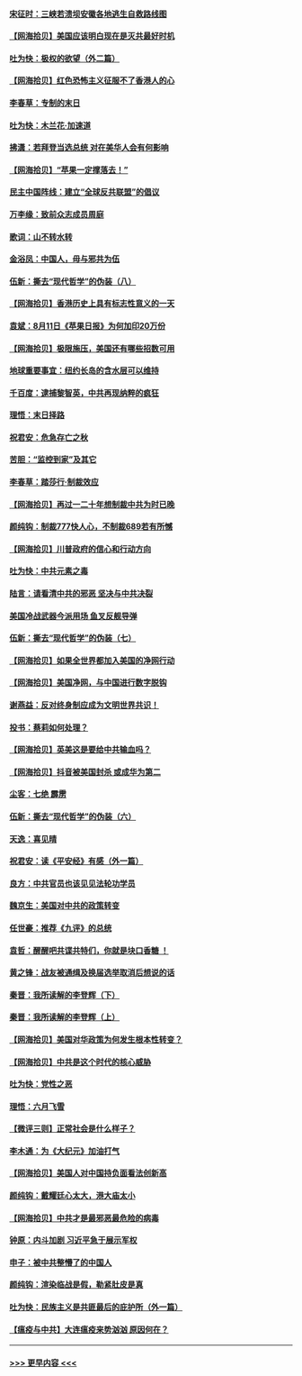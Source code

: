 #### [宋征时：三峡若溃坝安徽各地逃生自救路线图](../pages/nsc993/n12332450.md?t=08152051) 
#### [【网海拾贝】美国应该明白现在是灭共最好时机](../pages/nsc993/n12332313.md?t=08152051) 
#### [吐为快：极权的欲望（外二篇）](../pages/nsc993/n12332089.md?t=08152051) 
#### [【网海拾贝】红色恐怖主义征服不了香港人的心](../pages/nsc993/n12329296.md?t=08152051) 
#### [李春草：专制的末日](../pages/nsc993/n12329079.md?t=08152051) 
#### [吐为快：木兰花‧加速道](../pages/nsc993/n12327366.md?t=08152051) 
#### [拂潇：若拜登当选总统 对在美华人会有何影响](../pages/nsc993/n12295996.md?t=08152051) 
#### [【网海拾贝】“苹果一定撑落去！”](../pages/nsc993/n12326784.md?t=08152051) 
#### [民主中国阵线：建立“全球反共联盟”的倡议](../pages/nsc993/n12324177.md?t=08152051) 
#### [万李缘：致前众志成员周庭](../pages/nsc993/n12324635.md?t=08152051) 
#### [歌词：山不转水转](../pages/nsc993/n12324599.md?t=08152051) 
#### [金浴凤：中国人，毋与邪共为伍](../pages/nsc993/n12324257.md?t=08152051) 
#### [伍新：撕去“现代哲学”的伪装（八）](../pages/nsc993/n12324188.md?t=08152051) 
#### [【网海拾贝】香港历史上具有标志性意义的一天](../pages/nsc993/n12324021.md?t=08152051) 
#### [袁斌：8月11日《苹果日报》为何加印20万份](../pages/nsc993/n12323955.md?t=08152051) 
#### [【网海拾贝】极限施压，美国还有哪些招数可用](../pages/nsc993/n12322512.md?t=08152051) 
#### [地球重要事宜：纽约长岛的含水层可以维持](../pages/nsc993/n12321844.md?t=08152051) 
#### [千百度：逮捕黎智英，中共再现纳粹的疯狂](../pages/nsc993/n12321777.md?t=08152051) 
#### [理悟：末日择路](../pages/nsc993/n12320812.md?t=08152051) 
#### [祝君安：危急存亡之秋](../pages/nsc993/n12320795.md?t=08152051) 
#### [苦胆：“监控到家”及其它](../pages/nsc993/n12320751.md?t=08152051) 
#### [李春草：踏莎行·制裁效应](../pages/nsc993/n12318290.md?t=08152051) 
#### [【网海拾贝】再过一二十年想制裁中共为时已晚](../pages/nsc993/n12318195.md?t=08152051) 
#### [颜纯钩：制裁777快人心，不制裁689若有所憾](../pages/nsc993/n12316912.md?t=08152051) 
#### [【网海拾贝】川普政府的信心和行动方向](../pages/nsc993/n12316673.md?t=08152051) 
#### [吐为快：中共元素之毒](../pages/nsc993/n12316547.md?t=08152051) 
#### [陆言：请看清中共的邪恶 坚决与中共决裂](../pages/nsc993/n12315784.md?t=08152051) 
#### [美国冷战武器今派用场 鱼叉反舰导弹](../pages/nsc993/n12316258.md?t=08152051) 
#### [伍新：撕去“现代哲学”的伪装（七）](../pages/nsc993/n12315846.md?t=08152051) 
#### [【网海拾贝】如果全世界都加入美国的净网行动](../pages/nsc993/n12315588.md?t=08152051) 
#### [【网海拾贝】美国净网，与中国进行数字脱钩](../pages/nsc993/n12312813.md?t=08152051) 
#### [谢燕益：反对终身制应成为文明世界共识！](../pages/nsc993/n12310465.md?t=08152051) 
#### [投书：蔡莉如何处理？](../pages/nsc993/n12310224.md?t=08152051) 
#### [【网海拾贝】英美这是要给中共输血吗？](../pages/nsc993/n12307646.md?t=08152051) 
#### [【网海拾贝】抖音被美国封杀 或成华为第二](../pages/nsc993/n12305277.md?t=08152051) 
#### [尘客：七绝 霹雳](../pages/nsc993/n12304053.md?t=08152051) 
#### [伍新：撕去“现代哲学”的伪装（六）](../pages/nsc993/n12303243.md?t=08152051) 
#### [天逸：喜见晴](../pages/nsc993/n12303226.md?t=08152051) 
#### [祝君安：读《平安经》有感（外一篇）](../pages/nsc993/n12303170.md?t=08152051) 
#### [良方：中共官员也该见见法轮功学员](../pages/nsc993/n12302985.md?t=08152051) 
#### [魏京生：美国对中共的政策转变](../pages/nsc993/n12302929.md?t=08152051) 
#### [任世豪：推荐《九评》的总统](../pages/nsc993/n12302838.md?t=08152051) 
#### [袁哲：醒醒吧共谍共特们，你就是块口香糖 ！](../pages/nsc993/n12302678.md?t=08152051) 
#### [黄之锋：战友被通缉及换届选举取消后想说的话](../pages/nsc993/n12302681.md?t=08152051) 
#### [秦晋：我所读解的李登辉（下）](../pages/nsc993/n12302171.md?t=08152051) 
#### [秦晋：我所读解的李登辉（上）](../pages/nsc993/n12301979.md?t=08152051) 
#### [【网海拾贝】美国对华政策为何发生根本性转变？](../pages/nsc993/n12302091.md?t=08152051) 
#### [【网海拾贝】中共是这个时代的核心威胁](../pages/nsc993/n12300541.md?t=08152051) 
#### [吐为快：党性之恶](../pages/nsc993/n12300263.md?t=08152051) 
#### [理悟：六月飞雪](../pages/nsc993/n12300243.md?t=08152051) 
#### [【微评三则】正常社会是什么样子？](../pages/nsc993/n12300228.md?t=08152051) 
#### [李木通：为《大纪元》加油打气](../pages/nsc993/n12280363.md?t=08152051) 
#### [【网海拾贝】美国人对中国持负面看法创新高](../pages/nsc993/n12298720.md?t=08152051) 
#### [颜纯钩：戴耀廷心太大，港大庙太小](../pages/nsc993/n12297682.md?t=08152051) 
#### [【网海拾贝】中共才是最邪恶最危险的病毒](../pages/nsc993/n12296470.md?t=08152051) 
#### [钟原：内斗加剧 习近平急于展示军权](../pages/nsc993/n12292544.md?t=08152051) 
#### [申子：被中共整懵了的中国人](../pages/nsc993/n12291389.md?t=08152051) 
#### [颜纯钩：渲染临战是假，勒紧肚皮是真](../pages/nsc993/n12290945.md?t=08152051) 
#### [吐为快：民族主义是共匪最后的庇护所（外一篇）](../pages/nsc993/n12290887.md?t=08152051) 
#### [【瘟疫与中共】大连瘟疫来势汹汹 原因何在？](../pages/nsc993/n12287474.md?t=08152051) 

----
#### [ >>> 更早内容 <<< ](../indexes/nsc993-earlier.md)
